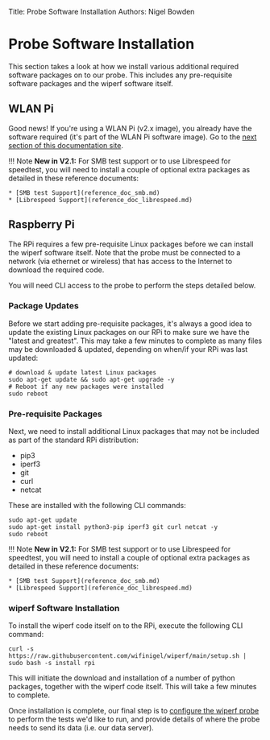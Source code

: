 Title: Probe Software Installation
Authors: Nigel Bowden

# Probe Software Installation
This section takes a look at how we install various additional required software packages on to our probe. This includes any pre-requisite software packages and the wiperf software itself.

## WLAN Pi
Good news! If you're using a WLAN Pi (v2.x image), you already have the software required (it's part of the WLAN Pi software image). Go to the [next section of this documentation site](probe_configure.md).

!!! Note
    __New in V2.1:__ For SMB test support or to use Librespeed for speedtest, you will need to install a couple of optional extra packages as detailed in these reference documents:

    * [SMB test Support](reference_doc_smb.md)
    * [Librespeed Support](reference_doc_librespeed.md)

## Raspberry Pi
The RPi requires a few pre-requisite Linux packages before we can install the wiperf software itself. Note that the probe must be connected to a network (via ethernet or wireless) that has access to the Internet to download the required code.

You will need CLI access to the probe to perform the steps detailed below.

### Package Updates
Before we start adding pre-requisite packages, it's always a good idea to update the existing Linux packages on our RPi to make sure we have the "latest and greatest". This may take a few minutes to complete as many files may be downloaded & updated, depending on when/if your RPi was last updated:

```
# download & update latest Linux packages
sudo apt-get update && sudo apt-get upgrade -y
# Reboot if any new packages were installed
sudo reboot
```

### Pre-requisite Packages
Next, we need to install additional Linux packages that may not be included as part of the standard RPi distribution: 

- pip3
- iperf3
- git 
- curl
- netcat

These are installed with the following CLI commands:

```
sudo apt-get update
sudo apt-get install python3-pip iperf3 git curl netcat -y
sudo reboot
```

!!! Note
    __New in V2.1:__ For SMB test support or to use Librespeed for speedtest, you will need to install a couple of optional extra packages as detailed in these reference documents:

    * [SMB test Support](reference_doc_smb.md)
    * [Librespeed Support](reference_doc_librespeed.md)

### wiperf Software Installation
To install the wiperf code itself on to the RPi, execute the following CLI command:

```
curl -s https://raw.githubusercontent.com/wifinigel/wiperf/main/setup.sh | sudo bash -s install rpi
```

This will initiate the download and installation of a number of python packages, together with the wiperf code itself. This will take a few minutes to complete.


Once installation is complete, our final step is to [configure the wiperf probe](probe_configure.md) to perform the tests we'd like to run, and provide details of where the probe needs to send its data (i.e. our data server).
     
